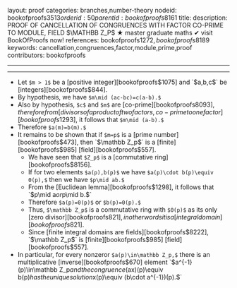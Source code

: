 layout: proof
categories: branches,number-theory
nodeid: bookofproofs$3513
orderid: 50
parentid: bookofproofs$8161
title: 
description: PROOF OF CANCELLATION OF CONGRUENCES WITH FACTOR CO-PRIME TO MODULE, FIELD $\MATHBB Z_P$ &#9733; master graduate maths &#10004; visit BookOfProofs now!
references: bookofproofs$1272,bookofproofs$8189
keywords: cancellation,congruences,factor,module,prime,proof
contributors: bookofproofs

---


---

* Let `$m > 1$` be a [positive integer][bookofproofs$1075] and `$a,b,c$` be [integers][bookofproofs$844].
* By hypothesis, we have `$m\mid (ac-bc)=c(a-b).$`
* Also by hypothesis, `$c$` and `$m$` are [co-prime][bookofproofs$8093], therefore from [divisors of a product of two factors, co-prime to one factor][bookofproofs$1293], it follows that `$m\mid (a-b).$`
* Therefore `$a(m)=b(m).$`
* It remains to be shown that if `$m=p$` is a [prime number][bookofproofs$473], then `$\mathbb Z_p$` is a [finite][bookofproofs$985] [field][bookofproofs$557].
   * We have seen that `$Z_p$` is a [commutative ring][bookofproofs$8156].
   * If for two elements `$a(p),b(p)$` we have `$a(p)\cdot b(p)\equiv 0(p),$` then we have `$p\mid ab.$` 
   * From the [Euclidean lemma][bookofproofs$1298], it follows that `$p\mid a$` or `$p\mid b.$` 
   * Therefore `$a(p)=0(p)$` or `$b(p)=0(p).$`
   * Thus, `$\mathbb Z_p$` is a commutative ring with `$0(p)$` as its only [zero divisor][bookofproofs$821], in other words it is a [integral domain][bookofproofs$821].
   * Since [finite integral domains are fields][bookofproofs$8222], `$\mathbb Z_p$` is [finite][bookofproofs$985] [field][bookofproofs$557].
* In particular, for every nonzeror `$a(p)\in\mathbb Z_p,$` there is an multiplicative [inverse][bookofproofs$670] element `$a^{-1}(p)\in\mathbb Z_p$` and the congruence `$(ax)(p)\equiv b(p)$` has the unique solution `$x(p)\equiv (b\cdot a^{-1})(p).$`
